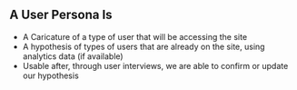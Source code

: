 ## A User Persona Is

* A Caricature of a type of user that will be accessing the site
* A hypothesis of types of users that are already on the site, using analytics data (if available)
* Usable after, through user interviews, we are able to confirm or update our hypothesis